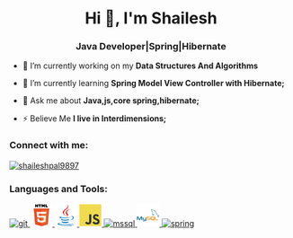 <h1 align="center">Hi 👋, I'm Shailesh</h1>
<h3 align="center">Java Developer|Spring|Hibernate</h3>

- 🔭 I’m currently working on my **Data Structures And Algorithms**

- 🌱 I’m currently learning **Spring Model View Controller with Hibernate;**

- 💬 Ask me about **Java,js,core spring,hibernate;**

- ⚡ Believe Me **I live in Interdimensions;**

<h3 align="left">Connect with me:</h3>
<p align="left">
<a href="https://linkedin.com/in/shaileshpal9897" target="blank"><img align="center" src="https://cdn.jsdelivr.net/npm/simple-icons@3.0.1/icons/linkedin.svg" alt="shaileshpal9897" height="30" width="40" /></a>
</p>

<h3 align="left">Languages and Tools:</h3>
<p align="left"> <a href="https://git-scm.com/" target="_blank"> <img src="https://www.vectorlogo.zone/logos/git-scm/git-scm-icon.svg" alt="git" width="40" height="40"/> </a> <a href="https://www.w3.org/html/" target="_blank"> <img src="https://raw.githubusercontent.com/devicons/devicon/master/icons/html5/html5-original-wordmark.svg" alt="html5" width="40" height="40"/> </a> <a href="https://www.java.com" target="_blank"> <img src="https://raw.githubusercontent.com/devicons/devicon/master/icons/java/java-original.svg" alt="java" width="40" height="40"/> </a> <a href="https://developer.mozilla.org/en-US/docs/Web/JavaScript" target="_blank"> <img src="https://raw.githubusercontent.com/devicons/devicon/master/icons/javascript/javascript-original.svg" alt="javascript" width="40" height="40"/> </a> <a href="https://www.microsoft.com/en-us/sql-server" target="_blank"> <img src="https://cdn.worldvectorlogo.com/logos/microsoft-sql-server.svg" alt="mssql" width="40" height="40"/> </a> <a href="https://www.mysql.com/" target="_blank"> <img src="https://raw.githubusercontent.com/devicons/devicon/master/icons/mysql/mysql-original-wordmark.svg" alt="mysql" width="40" height="40"/> </a> <a href="https://spring.io/" target="_blank"> <img src="https://www.vectorlogo.zone/logos/springio/springio-icon.svg" alt="spring" width="40" height="40"/> </a> </p>
